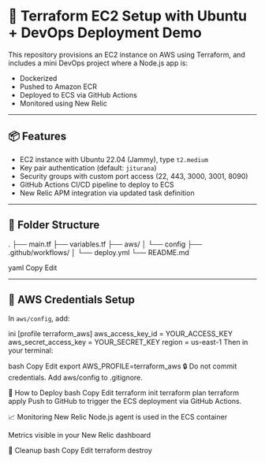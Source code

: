 # 🚀 Terraform EC2 Setup with Ubuntu + DevOps Deployment Demo

This repository provisions an EC2 instance on AWS using Terraform, and includes a mini DevOps project where a Node.js app is:

- Dockerized
- Pushed to Amazon ECR
- Deployed to ECS via GitHub Actions
- Monitored using New Relic

---

## 📦 Features

- EC2 instance with Ubuntu 22.04 (Jammy), type `t2.medium`
- Key pair authentication (default: `jiturana`)
- Security groups with custom port access (22, 443, 3000, 3001, 8090)
- GitHub Actions CI/CD pipeline to deploy to ECS
- New Relic APM integration via updated task definition

---

## 📁 Folder Structure

.
├── main.tf
├── variables.tf
├── aws/
│ └── config
├── .github/workflows/
│ └── deploy.yml
└── README.md

yaml
Copy
Edit

---

## 🔐 AWS Credentials Setup

In `aws/config`, add:

ini
[profile terraform_aws]
aws_access_key_id = YOUR_ACCESS_KEY
aws_secret_access_key = YOUR_SECRET_KEY
region = us-east-1
Then in your terminal:

bash
Copy
Edit
export AWS_PROFILE=terraform_aws
🔒 Do not commit credentials. Add aws/config to .gitignore.

🚀 How to Deploy
bash
Copy
Edit
terraform init
terraform plan
terraform apply
Push to GitHub to trigger the ECS deployment via GitHub Actions.

📈 Monitoring
New Relic Node.js agent is used in the ECS container

Metrics visible in your New Relic dashboard

🧹 Cleanup
bash
Copy
Edit
terraform destroy
